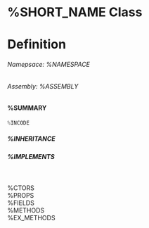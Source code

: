 # %SHORT_NAME Class
# Definition

<h6 class="title-sub">Namepsace: %NAMESPACE</h6>
<h6 class="title-sub">Assembly: %ASSEMBLY</h6>

#### %SUMMARY
```c#
%INCODE
```
##### %INHERITANCE  
##### %IMPLEMENTS

<br>

%CTORS  
%PROPS  
%FIELDS  
%METHODS  
%EX_METHODS  
